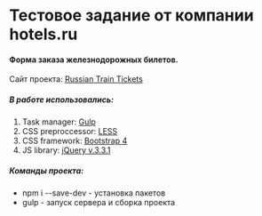 # Тестовое задание от компании hotels.ru #
#### Форма заказа железнодорожных билетов. ####
Сайт проекта: [Russian Train Tickets](http://adel-ismagilov.ru/projects/tests/hotelsru/)
##### В работе использовались: #####
1. Task manager: [Gulp](https://gulpjs.com/)
2. CSS preproccessor: [LESS](http://lesscss.org/)
3. CSS framework: [Bootstrap 4](http://bootstrap-4.ru/)
4. JS library: [jQuery v.3.3.1](https://jquery.com/)

##### Команды проекта: ######
+ npm i --save-dev - установка пакетов
+ gulp - запуск сервера и сборка проекта
